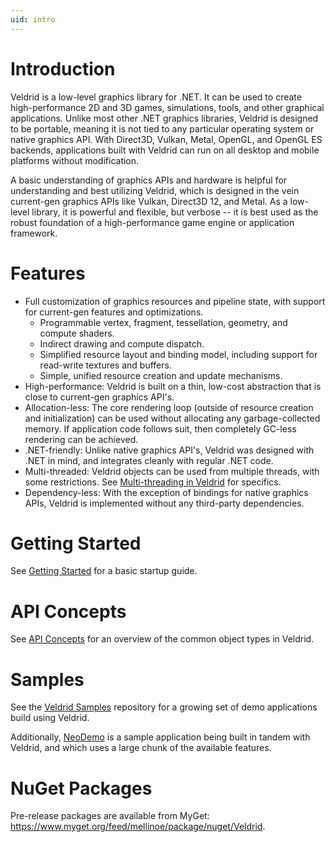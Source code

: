 ```yaml
---
uid: intro
---
```


# Introduction

Veldrid is a low-level graphics library for .NET. It can be used to create high-performance 2D and 3D games, simulations, tools, and other graphical applications. Unlike most other .NET graphics libraries, Veldrid is designed to be portable, meaning it is not tied to any particular operating system or native graphics API. With Direct3D, Vulkan, Metal, OpenGL, and OpenGL ES backends, applications built with Veldrid can run on all desktop and mobile platforms without modification.

A basic understanding of graphics APIs and hardware is helpful for understanding and best utilizing Veldrid, which is designed in the vein current-gen graphics APIs like Vulkan, Direct3D 12, and Metal. As a low-level library, it is powerful and flexible, but verbose -- it is best used as the robust foundation of a high-performance game engine or application framework.

# Features

* Full customization of graphics resources and pipeline state, with support for current-gen features and optimizations.
  * Programmable vertex, fragment, tessellation, geometry, and compute shaders.
  * Indirect drawing and compute dispatch.
  * Simplified resource layout and binding model, including support for read-write textures and buffers.
  * Simple, unified resource creation and update mechanisms.
* High-performance: Veldrid is built on a thin, low-cost abstraction that is close to current-gen graphics API's.
* Allocation-less: The core rendering loop (outside of resource creation and initialization) can be used without allocating any garbage-collected memory. If application code follows suit, then completely GC-less rendering can be achieved.
* .NET-friendly: Unlike native graphics API's, Veldrid was designed with .NET in mind, and integrates cleanly with regular .NET code.
* Multi-threaded: Veldrid objects can be used from multiple threads, with some restrictions. See [Multi-threading in Veldrid](xref:multi-threading) for specifics.
* Dependency-less: With the exception of bindings for native graphics APIs, Veldrid is implemented without any third-party dependencies.

# Getting Started

See [Getting Started](xref:getting-started-intro) for a basic startup guide.

# API Concepts

See [API Concepts](xref:api-concepts) for an overview of the common object types in Veldrid.

# Samples

See the [Veldrid Samples](https://github.com/mellinoe/veldrid-samples) repository for a growing set of demo applications build using Veldrid.

Additionally, [NeoDemo](https://github.com/mellinoe/veldrid/tree/master/src/NeoDemo) is a sample application being built in tandem with Veldrid, and which uses a large chunk of the available features.

# NuGet Packages

Pre-release packages are available from MyGet: https://www.myget.org/feed/mellinoe/package/nuget/Veldrid.